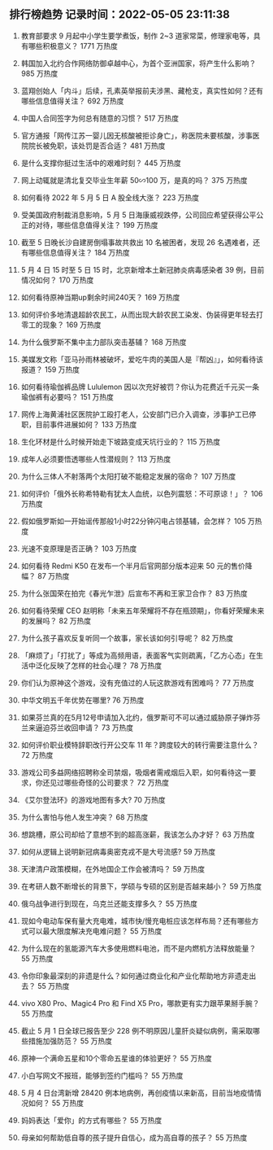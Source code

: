 
## 排行榜趋势 记录时间：2022-05-05 23:11:38
  
  1. 教育部要求 9 月起中小学生要学煮饭，制作 2~3 道家常菜，修理家电等，具有哪些积极意义？ 1771 万热度
    
  2. 韩国加入北约合作网络防御卓越中心，为首个亚洲国家，将产生什么影响？ 985 万热度
    
  3. 蓝翔创始人「内斗」后续，孔素英举报前夫涉黑、藏枪支，真实性如何？还有哪些信息值得关注？ 692 万热度
    
  4. 中国人合同签字为何总有随意的习惯？ 517 万热度
    
  5. 官方通报「网传江苏一婴儿因无核酸被拒诊身亡」，称医院未要核酸，涉事医院院长被免职，该处罚是否合适？ 481 万热度
    
  6. 是什么支撑你挺过生活中的艰难时刻？ 445 万热度
    
  7. 网上动辄就是清北复交毕业生年薪 50∽100 万，是真的吗？ 375 万热度
    
  8. 如何看待 2022 年 5 月 5 日 A 股全线大涨？ 223 万热度
    
  9. 受美国政府制裁消息影响，5 月 5 日海康威视跌停，公司回应希望获得公平公正的对待，哪些信息值得关注？ 199 万热度
    
  10. 截至 5 日晚长沙自建房倒塌事故共救出 10 名被困者，发现 26 名遇难者，还有哪些信息值得关注？ 184 万热度
    
  11. 5 月 4 日 15 时至 5 日 15 时，北京新增本土新冠肺炎病毒感染者 39 例，目前情况如何？ 170 万热度
    
  12. 如何看待原神当期up剩余时间240天？ 169 万热度
    
  13. 如何评价多地清退超龄农民工，从而出现大龄农民工染发、伪装得更年轻去打零工的现象？ 169 万热度
    
  14. 为什么俄罗斯不集中主力部队突击基辅？ 168 万热度
    
  15. 美媒发文称「亚马孙雨林被破坏，爱吃牛肉的美国人是『帮凶』」，如何看待该报道？ 159 万热度
    
  16. 如何看待瑜伽裤品牌 Lululemon 因以次充好被罚？你认为花费近千元买一条瑜伽裤有必要吗？ 151 万热度
    
  17. 网传上海黄浦社区医院护工殴打老人，公安部门已介入调查，涉事护工已停职，目前事件进展如何？ 133 万热度
    
  18. 生化环材是什么时候开始走下坡路变成天坑行业的？ 115 万热度
    
  19. 成年人必须要悟透哪些人性潜规则？ 113 万热度
    
  20. 为什么三体人不射落两个太阳打破不能稳定发展的宿命？ 107 万热度
    
  21. 如何评价「俄外长称希特勒有犹太人血统，以色列震怒：不可原谅！」？ 106 万热度
    
  22. 假如俄罗斯如一开始谣传那般1小时22分钟闪电占领基辅，会怎样？ 105 万热度
    
  23. 光速不变原理是否正确？ 103 万热度
    
  24. 如何看待 Redmi K50 在发布一个半月后官网部分版本迎来 50 元的售价降幅？ 87 万热度
    
  25. 为什么张国荣在拍完《春光乍泄》后宣布不再和王家卫合作？ 83 万热度
    
  26. 如何看待荣耀 CEO 赵明称「未来五年荣耀将不存在瓶颈期」，你看好荣耀未来的发展吗？ 82 万热度
    
  27. 为什么孩子喜欢反复听同一个故事，家长该如何引导呢？ 82 万热度
    
  28. 「麻烦了」「打扰了」等成为高频用语，表面客气实则疏离，「乙方心态」在生活中泛化反映了怎样的社会心理？ 78 万热度
    
  29. 你们认为原神这个游戏，没有充值过的人玩这款游戏有困难吗？ 77 万热度
    
  30. 中华文明五千年优势在哪里? 76 万热度
    
  31. 如果芬兰真的在5月12号申请加入北约，俄罗斯可不可以通过威胁原子弹炸芬兰来逼迫芬兰收回申请？ 73 万热度
    
  32. 如何评价职业模特辞职改行开公交车 11 年？跨度较大的转行需要注意什么？ 72 万热度
    
  33. 游戏公司多益网络招聘称全司禁烟，吸烟者需戒烟后入职，如何看待这一要求，你还见过哪些奇怪的公司要求？ 72 万热度
    
  34. 《艾尔登法环》的游戏地图有多大? 70 万热度
    
  35. 为什么害怕与他人发生冲突？ 68 万热度
    
  36. 想跳槽，原公司却给了意想不到的超高涨薪，我该怎么办才好？ 63 万热度
    
  37. 如何从逻辑上说明新冠病毒奥密克戎不是大号流感? 59 万热度
    
  38. 天津清户政策模糊，在外地国企工作会被清吗？ 59 万热度
    
  39. 在考研人数不断增长的背景下，学硕与专硕的区别是否越来越小？ 59 万热度
    
  40. 俄乌战争进行到现在，乌克兰还能支撑多久？ 55 万热度
    
  41. 现如今电动车保有量大充电难，城市快/慢充电桩应该怎样布局？还有哪些方式可以最大限度解决充电难问题？ 55 万热度
    
  42. 为什么现在的氢能源汽车大多使用燃料电池，而不是内燃机方法释放能量？ 55 万热度
    
  43. 令你印象最深刻的非遗是什么？如何通过商业化和产业化帮助地方非遗走出去？ 55 万热度
    
  44. vivo X80 Pro、Magic4 Pro 和 Find X5 Pro，哪款更有实力跟苹果掰手腕？ 55 万热度
    
  45. 截止 5 月 1 日全球已报告至少 228 例不明原因儿童肝炎疑似病例，需采取哪些措施加强防范？ 55 万热度
    
  46. 原神一个满命五星和10个零命五星谁的体验更好？ 55 万热度
    
  47. 小白写网文不报班，能够到签约门槛吗？ 55 万热度
    
  48. 5 月 4 日台湾新增 28420 例本地病例，再创疫情以来新高，目前当地疫情情况如何？ 55 万热度
    
  49. 妈妈表达「爱你」的方式有哪些？ 55 万热度
    
  50. 母亲如何帮助低自尊的孩子提升自信心，成为高自尊的孩子？ 55 万热度
    